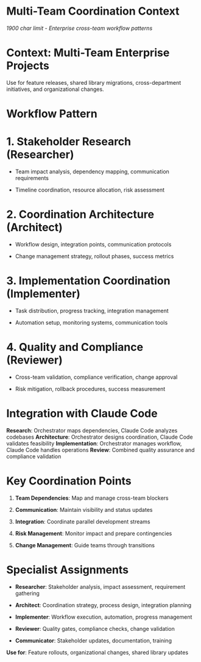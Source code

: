 

# Multi-Team Coordination Context

*1900 char limit - Enterprise cross-team workflow patterns*

#

# Context: Multi-Team Enterprise Projects

Use for feature releases, shared library migrations, cross-department initiatives, and organizational changes.

#

# Workflow Pattern

#

#

# 1. Stakeholder Research (Researcher)

- Team impact analysis, dependency mapping, communication requirements

- Timeline coordination, resource allocation, risk assessment

#

#

# 2. Coordination Architecture (Architect)

- Workflow design, integration points, communication protocols

- Change management strategy, rollout phases, success metrics

#

#

# 3. Implementation Coordination (Implementer)

- Task distribution, progress tracking, integration management

- Automation setup, monitoring systems, communication tools

#

#

# 4. Quality and Compliance (Reviewer)

- Cross-team validation, compliance verification, change approval

- Risk mitigation, rollback procedures, success measurement

#

# Integration with Claude Code

**Research**: Orchestrator maps dependencies, Claude Code analyzes codebases
**Architecture**: Orchestrator designs coordination, Claude Code validates feasibility
**Implementation**: Orchestrator manages workflow, Claude Code handles operations
**Review**: Combined quality assurance and compliance validation

#

# Key Coordination Points

1. **Team Dependencies**: Map and manage cross-team blockers

2. **Communication**: Maintain visibility and status updates

3. **Integration**: Coordinate parallel development streams

4. **Risk Management**: Monitor impact and prepare contingencies

5. **Change Management**: Guide teams through transitions

#

# Specialist Assignments

- **Researcher**: Stakeholder analysis, impact assessment, requirement gathering

- **Architect**: Coordination strategy, process design, integration planning

- **Implementer**: Workflow execution, automation, progress management

- **Reviewer**: Quality gates, compliance checks, change validation

- **Communicator**: Stakeholder updates, documentation, training

**Use for**: Feature rollouts, organizational changes, shared library updates
